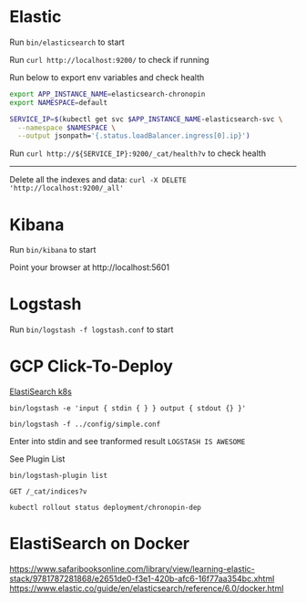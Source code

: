 # Elastic

Run `bin/elasticsearch` to start

Run `curl http://localhost:9200/` to check if running


Run below to export env variables and check health
```sh
export APP_INSTANCE_NAME=elasticsearch-chronopin
export NAMESPACE=default
```

```sh
SERVICE_IP=$(kubectl get svc $APP_INSTANCE_NAME-elasticsearch-svc \
  --namespace $NAMESPACE \
  --output jsonpath='{.status.loadBalancer.ingress[0].ip}')
```

Run `curl http://${SERVICE_IP}:9200/_cat/health?v` to check health

---

Delete all the indexes and data:
`curl -X DELETE 'http://localhost:9200/_all'`


# Kibana

Run `bin/kibana` to start

Point your browser at http://localhost:5601

# Logstash

Run `bin/logstash -f logstash.conf` to start

# GCP Click-To-Deploy

[ElastiSearch k8s](https://github.com/GoogleCloudPlatform/click-to-deploy/tree/master/k8s/elasticsearch)






`bin/logstash -e 'input { stdin { } } output { stdout {} }'`

`bin/logstash -f ../config/simple.conf`

Enter into stdin and see tranformed result
`LOGSTASH IS AWESOME`


See Plugin List

`bin/logstash-plugin list`

`GET /_cat/indices?v`


`kubectl rollout status deployment/chronopin-dep`




# ElastiSearch on Docker
https://www.safaribooksonline.com/library/view/learning-elastic-stack/9781787281868/e2651de0-f3e1-420b-afc6-16f77aa354bc.xhtml
https://www.elastic.co/guide/en/elasticsearch/reference/6.0/docker.html